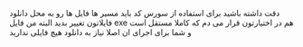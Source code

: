 دقت داشته باشید برای استفاده از سورس کد باید مسیر ها فایل ها رو به محل دانلود فایلاتون تغییر بدید البته من فایل exe هم در اختیارتون قرار می دم که کاملا مستقل است و شما برای اجرای ان اصلا نیاز به دانلود هیچ فایلی ندارید
